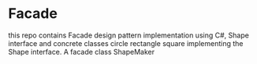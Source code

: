 # Facade
this repo contains Facade design pattern implementation using C#,
Shape interface and concrete classes circle rectangle square implementing the Shape interface. A facade class ShapeMaker
